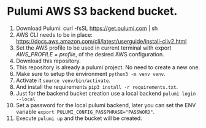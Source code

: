 # Pulumi AWS S3 backend bucket.

1. Download Pulumi: curl -fsSL https://get.pulumi.com | sh
2. AWS CLI needs to be in place: https://docs.aws.amazon.com/cli/latest/userguide/install-cliv2.html
3. Set the AWS profile to be used in current terminal  with export *AWS_PROFILE = profile*, of the desired AWS configuration.
4. Download this repository.
5. This repository is already a pulumi project. No need to create a new one.
6. Make sure to setup the environment `python3 -m venv venv`.
7. Activate it `source venv/bin/activate`.
8. And install the requirements `pip3 install -r requirements.txt`.
9. Just for the backend bucket creation use a local backend `pulumi login --local`
10. Set a password for the local pulumi backend, later you can set the ENV variable `export PULUMI_CONFIG_PASSPHRASE="PASSWORD"`.
11. Execute `pulumi up` and the bucket will be created.
